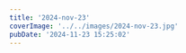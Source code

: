 ```yaml
---
title: '2024-nov-23'
coverImage: '../../images/2024-nov-23.jpg'
pubDate: '2024-11-23 15:25:02'
---
```

